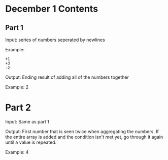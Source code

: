 # December 1 Contents

## Part 1

Input: series of numbers seperated by newlines

Example:

```
+1
+3
-2
```

Output: Ending result of adding all of the numbers together

Example: 2

# Part 2

Input: Same as part 1

Output: First number that is seen twice when aggregating the numbers. If the entire array is added and the condition isn't met yet, go through it again until a value is repeated.

Example: 4
